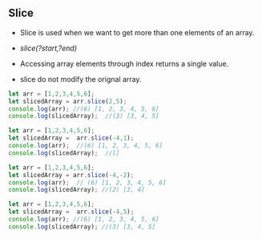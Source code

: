 ## Slice

- Slice is used when we want to get more than one elements of an array.

- *slice(?start,?end)*

- Accessing array elements through index returns a single value.

- slice do not modify the orignal array.

```js
let arr = [1,2,3,4,5,6];
let slicedArray = arr.slice(2,5);
console.log(arr); //(6) [1, 2, 3, 4, 5, 6]
console.log(slicedArray);  //(3) [3, 4, 5]

let arr = [1,2,3,4,5,6];
let slicedArray =  arr.slice(-4,1);
console.log(arr);  //(6) [1, 2, 3, 4, 5, 6]
console.log(slicedArray);  //[]

let arr = [1,2,3,4,5,6];
let slicedArray = arr.slice(-4,-2);
console.log(arr);  // (6) [1, 2, 3, 4, 5, 6]
console.log(slicedArray); //(2) [3, 4]

let arr = [1,2,3,4,5,6];
let slicedArray =  arr.slice(-4,5);
console.log(arr); //(6) [1, 2, 3, 4, 5, 6]
console.log(slicedArray); //(3) [3, 4, 5]
```